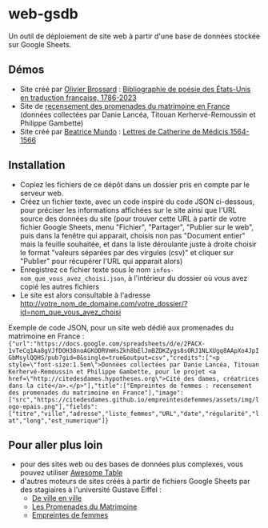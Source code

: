 # web-gsdb
Un outil de déploiement de site web à partir d'une base de données stockée sur Google Sheets.

## Démos

* Site créé par [Olivier Brossard](https://www.iufrance.fr/les-membres-de-liuf/membre/1507-olivier-brossard.html) : [Bibliographie de poésie des États-Unis en traduction française, 1786-2023](https://philippegambette.github.io/web-gsdb/?id=poesie-americaine-en-traduction)
* Site de [recensement des promenades du matrimoine en France](https://philippegambette.github.io/web-gsdb/?id=empreintes-de-femmes) (données collectées par Danie Lancéa, Titouan Kerhervé-Remoussin et Philippe Gambette)
* Site créé par [Beatrice Mundo](https://digis.hypotheses.org/1526) : [Lettres de Catherine de Médicis 1564-1566](https://beatricemundo.github.io/lettresmedicis6466/)

## Installation

* Copiez les fichiers de ce dépôt dans un dossier pris en compte par le serveur web.
* Créez un fichier texte, avec un code inspiré du code JSON ci-dessous, pour préciser les informations affichées sur le site ainsi que l'URL source des données du site (pour trouver cette URL à partir de votre fichier Google Sheets,  menu "Fichier", "Partager", "Publier sur le web", puis dans la fenêtre qui apparait, choisis non pas "Document entier" mais la feuille souhaitée, et dans la liste déroulante juste à droite choisir le format "valeurs séparées par des virgules (csv)" et cliquer sur "Publier" pour récupérer l'URL qui apparait alors)
* Enregistrez ce fichier texte sous le nom `infos-nom_que_vous_avez_choisi.json`, à l'intérieur du dossier où vous avez copié les autres fichiers
* Le site est alors consultable à l'adresse http://votre_nom_de_domaine.com/votre_dossier/?id=nom_que_vous_avez_choisi

Exemple de code JSON, pour un site web dédié aux promenades du matrimoine en France :
`{"url":"https://docs.google.com/spreadsheets/d/e/2PACX-1vTeCq1Aa8gVJfDOH38noAGKODRVmHsZkh8bElJmBZDKZygs8sORJ1NLXUgq8AApXo4JpIGbMsylQQHS/pub?gid=0&single=true&output=csv","credits":["<p style=\"font-size:1.5em\">Données collectées par Danie Lancéa, Titouan Kerhervé-Remoussin et Philippe Gambette, pour le projet <a href=\"http://citedesdames.hypotheses.org\">Cité des dames, créatrices dans la cité</a>.</p>"],"title":["Empreintes de femmes : recensement des promenades du matrimoine en France"],"image":["src","https://citedesdames.github.io/empreintesdefemmes/assets/img/logo-epais.png"],"fields":["titre","ville","adresse","liste_femmes","URL","date","régularité","lat","long","est_numerique"]}`

## Pour aller plus loin

* pour des sites web ou des bases de données plus complexes, vous pouvez utiliser [Awesome Table](https://awesome-table.com/)
* d'autres moteurs de sites créés à partir de fichiers Google Sheets par des stagiaires à l'université Gustave Eiffel :
  * [De ville en ville](https://github.com/citedesdames/de-ville-en-ville)
  * [Les Promenades du Matrimoine](https://github.com/Ulysseee/les-promenades-du-matrimoine)
  * [Empreintes de femmes](https://github.com/citedesdames/empreintesdefemmes)
